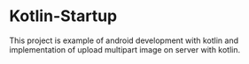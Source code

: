 # Kotlin-Startup
This project is example of android development with kotlin and implementation of upload multipart image on server with kotlin.
